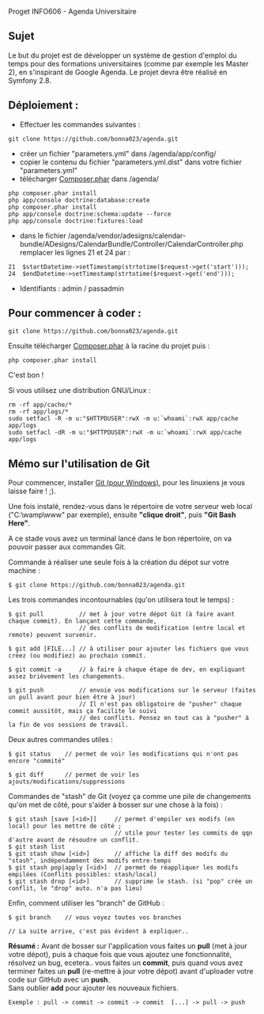 Proget INFO606 - Agenda Universitaire

Sujet
----
Le but du projet est de développer un système de gestion d'emploi du temps pour des formations universitaires (comme par exemple les Master 2), en s'inspirant de Google Agenda. Le projet devra être réalisé en Symfony 2.8.
 
Déploiement : 
----
- Effectuer les commandes suivantes :
````
git clone https://github.com/bonna023/agenda.git
````
- créer un fichier "parameters.yml" dans /agenda/app/config/
- copier le contenu du fichier "parameters.yml.dist" dans votre fichier "parameters.yml"
- télécharger [Composer.phar](https://getcomposer.org/composer.phar) dans /agenda/
````
php composer.phar install
php app/console doctrine:database:create
php composer.phar install
php app/console doctrine:schema:update --force
php app/console doctrine:fixtures:load
````
- dans le fichier /agenda/vendor/adesigns/calendar-bundle/ADesigns/CalendarBundle/Controller/CalendarController.php
 remplacer les lignes 21 et 24 par : 
````
21  $startDatetime->setTimestamp(strtotime($request->get('start')));
24  $endDatetime->setTimestamp(strtotime($request->get('end')));
````
- Identifiants : admin / passadmin
 
Pour commencer à coder :
----
````
git clone https://github.com/bonna023/agenda.git
````
Ensuite télécharger [Composer.phar](https://getcomposer.org/composer.phar) à la racine du projet puis :
````
php composer.phar install
````
C'est bon !

Si vous utilisez une distribution GNU/Linux :
````
rm -rf app/cache/*
rm -rf app/logs/*
sudo setfacl -R -m u:"$HTTPDUSER":rwX -m u:`whoami`:rwX app/cache app/logs
sudo setfacl -dR -m u:"$HTTPDUSER":rwX -m u:`whoami`:rwX app/cache app/logs
````

Mémo sur l'utilisation de Git
----
Pour commencer, installer [Git (pour Windows)](https://git-scm.com/download/win), pour les linuxiens je vous laisse faire ! ;). 
 
Une fois instalé, rendez-vous dans le répertoire de votre serveur web local ("C:\wamp\www" par exemple), 
ensuite **"clique droit"**, puis **"Git Bash Here"**. 
 
A ce stade vous avez un terminal lancé dans le bon répertoire, on va pouvoir passer aux commandes Git. 
 
Commande à réaliser une seule fois à la création du dépot sur votre machine :
````
$ git clone https://github.com/bonna023/agenda.git
````

Les trois commandes incontournables (qu'on utilisera tout le temps) :
```
$ git pull          // met à jour votre dépot Git (à faire avant chaque commit). En lançant cette commande,
                    // des conflits de modification (entre local et remote) peuvent survenir.

$ git add [FILE...] // à utiliser pour ajouter les fichiers que vous créez (ou modifiez) au prochain commit.

$ git commit -a     // à faire à chaque étape de dev, en expliquant assez brièvement les changements.

$ git push          // envoie vos modifications sur le serveur (faites un pull avant pour bien être à jour)
                    // Il n'est pas obligatoire de "pusher" chaque commit aussitôt, mais ça facilite le suivi
                    // des conflits. Pensez en tout cas à "pusher" à la fin de vos sessions de travail.
```

Deux autres commandes utiles :
````
$ git status    // permet de voir les modifications qui n'ont pas encore "commité"

$ git diff      // permet de voir les ajouts/modifications/suppressions
````

Commandes de "stash" de Git (voyez ça comme une pile de changements qu'on met de côté, pour s'aider à bosser sur une chose à la fois) :
````
$ git stash [save [<id>]]     // permet d'empiler ses modifs (en local) pour les mettre de côté ;
                              // utile pour tester les commits de qqn d'autre avant de résoudre un conflit.
$ git stash list
$ git stash show [<id>]       // affiche la diff des modifs du "stash", indépendamment des modifs entre-temps
$ git stash pop|apply [<id>]  // permet de réappliquer les modifs empilées (Conflits possibles: stash/local)
$ git stash drop [<id>]       // supprime le stash. (si "pop" crée un conflit, le "drop" auto. n'a pas lieu)
````
Enfin, comment utiliser les "branch" de GitHub :
````
$ git branch    // vous voyez toutes vos branches

// La suite arrive, c'est pas évident à expliquer..
````

**Résumé :** Avant de bosser sur l'application vous faites un **pull** (met à jour votre dépot), puis à chaque fois que vous ajoutez une fonctionnalité, résolvez un bug, ecetera.. vous faites un **commit**, puis quand vous avez terminer faites un **pull** (re-mettre à jour votre dépot) avant d'uploader votre code sur GitHub avec un **push**.  
Sans oublier **add** pour ajouter les nouveaux fichiers.
````
Exemple : pull -> commit -> commit -> commit  [...] -> pull -> push
````
